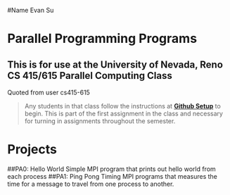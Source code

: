 #Name
Evan Su
# Parallel Programming Programs
## This is for use at the University of Nevada, Reno CS 415/615 Parallel Computing Class
Quoted from user cs415-615
>Any students in that class follow the instructions at [**Github Setup**](https://github.com/cs415-615/template/wiki/Github-Setup) to begin. This is part of the first assignment in the class and necessary for turning in assignments throughout the semester.


# Projects
##PA0: Hello World
Simple MPI program that prints out hello world from each process
##PA1: Ping Pong Timing
MPI programs that measures the time for a message to travel from one process to another.

